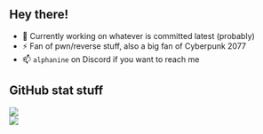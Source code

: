 ## Hey there!

- 🔭 Currently working on whatever is committed latest (probably)
- ⚡ Fan of pwn/reverse stuff, also a big fan of Cyberpunk 2077
- 📫 `alphanine` on Discord if you want to reach me

## GitHub stat stuff

<picture>
  <source
    srcset="https://github-readme-stats.vercel.app/api?username=alphanin9&show_icons=true&theme=dark"
    media="(prefers-color-scheme: dark)"
  />
  <source
    srcset="https://github-readme-stats.vercel.app/api?username=alphanin9&show_icons=true"
    media="(prefers-color-scheme: light), (prefers-color-scheme: no-preference)"
  />
  <img src="https://github.com/alphanin9" />
</picture>

<br/>

<picture>
  <source
    srcset="https://github-readme-stats.vercel.app/api/top-langs/?username=alphanin9&layout=compact&theme=dark"
    media="(prefers-color-scheme: dark)"
  />
  <source
    srcset="https://github-readme-stats.vercel.app/api/top-langs/?username=alphanin9&layout=compact"
    media="(prefers-color-scheme: light), (prefers-color-scheme: no-preference)"
  />
  <img src="[https://github-readme-stats.vercel.app/api?username=anuraghazra&show_icons=true](https://github.com/alphanin9)" />
</picture>
<!--
**alphanin9/alphanin9** is a ✨ _special_ ✨ repository because its `README.md` (this file) appears on your GitHub profile.

Here are some ideas to get you started:

- 🔭 I’m currently working on ...
- 🌱 I’m currently learning ...
- 👯 I’m looking to collaborate on ...
- 🤔 I’m looking for help with ...
- 💬 Ask me about ...
- 📫 How to reach me: ...
- 😄 Pronouns: ...
- ⚡ Fun fact: ...
-->
